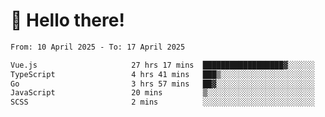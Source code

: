 # 👋 Hello there!

<!--START_SECTION:waka-->

```txt
From: 10 April 2025 - To: 17 April 2025

Vue.js                     27 hrs 17 mins  ██████████████████▓░░░░░░   74.98 %
TypeScript                 4 hrs 41 mins   ███▒░░░░░░░░░░░░░░░░░░░░░   12.87 %
Go                         3 hrs 57 mins   ██▓░░░░░░░░░░░░░░░░░░░░░░   10.88 %
JavaScript                 20 mins         ▒░░░░░░░░░░░░░░░░░░░░░░░░   00.95 %
SCSS                       2 mins          ░░░░░░░░░░░░░░░░░░░░░░░░░   00.10 %
```

<!--END_SECTION:waka-->
